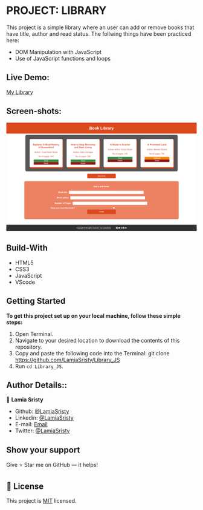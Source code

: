 # PROJECT: LIBRARY

This project is a simple library where an user can add or remove books that have title, author and read status. 
The follwing things have been practiced here:
- DOM Manipulation with JavaScript
- Use of JavaScript functions and loops

## Live Demo:
[My Library](https://raw.githack.com/LamiaSristy/Library_JS/master/index.html)

## Screen-shots:
<img src="img/screenshot.png">

## Build-With

- HTML5
- CSS3
- JavaScript
- VScode

## Getting Started

**To get this project set up on your local machine, follow these simple steps:**

1. Open Terminal.
2. Navigate to your desired location to download the contents of this repository.
3. Copy and paste the following code into the Terminal: git clone https://github.com/LamiaSristy/Library_JS
4. Run ```cd Library_JS```.

## Author Details::

👤 **Lamia Sristy**

- Github: [@LamiaSristy](https://github.com/LamiaSristy)
- Linkedin: [@LamiaSristy](https://www.linkedin.com/in/lamia-hemayet-sristy/)
- E-mail: <a href="mailto:lamiasristy@gmail.com?subject=Hello Lamia!">Email</a>  
- Twitter: [@LamiaSristy](https://twitter.com/lsristy1)


## Show your support

Give ⭐ Star me on GitHub — it helps!

## 📝 License

This project is [MIT](lic.url) licensed.   